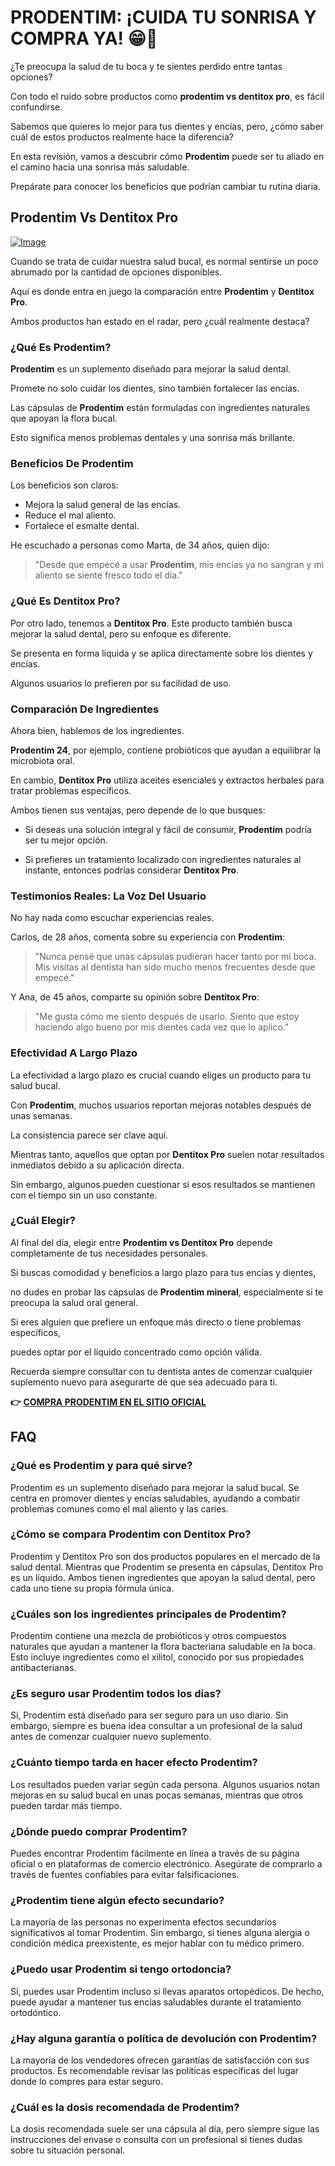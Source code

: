 # PRODENTIM: ¡CUIDA TU SONRISA Y COMPRA YA! 😁🦷

¿Te preocupa la salud de tu boca y te sientes perdido entre tantas opciones? 

Con todo el ruido sobre productos como **prodentim vs dentitox pro**, es fácil confundirse. 

Sabemos que quieres lo mejor para tus dientes y encías, pero, ¿cómo saber cuál de estos productos realmente hace la diferencia? 

En esta revisión, vamos a descubrir cómo **Prodentim** puede ser tu aliado en el camino hacia una sonrisa más saludable. 

Prepárate para conocer los beneficios que podrían cambiar tu rutina diaria.

## Prodentim Vs Dentitox Pro

[![Image](https://prodentim-shop.com/assets/images/prodentim-1120-853-px-37-764x582.webp)](https://gchaffi.com/1K1f7L94)

Cuando se trata de cuidar nuestra salud bucal, es normal sentirse un poco abrumado por la cantidad de opciones disponibles. 

Aquí es donde entra en juego la comparación entre **Prodentim** y **Dentitox Pro**. 

Ambos productos han estado en el radar, pero ¿cuál realmente destaca?

### ¿Qué Es Prodentim?

**Prodentim** es un suplemento diseñado para mejorar la salud dental. 

Promete no solo cuidar los dientes, sino también fortalecer las encías.

Las cápsulas de **Prodentim** están formuladas con ingredientes naturales que apoyan la flora bucal.

Esto significa menos problemas dentales y una sonrisa más brillante.

### Beneficios De Prodentim

Los beneficios son claros:

- Mejora la salud general de las encías.
- Reduce el mal aliento.
- Fortalece el esmalte dental.
  
He escuchado a personas como Marta, de 34 años, quien dijo:

> "Desde que empecé a usar **Prodentim**, mis encías ya no sangran y mi aliento se siente fresco todo el día."

### ¿Qué Es Dentitox Pro?

Por otro lado, tenemos a **Dentitox Pro**. Este producto también busca mejorar la salud dental, pero su enfoque es diferente.

Se presenta en forma líquida y se aplica directamente sobre los dientes y encías.

Algunos usuarios lo prefieren por su facilidad de uso.

### Comparación De Ingredientes

Ahora bien, hablemos de los ingredientes. 

**Prodentim 24**, por ejemplo, contiene probióticos que ayudan a equilibrar la microbiota oral. 

En cambio, **Dentitox Pro** utiliza aceites esenciales y extractos herbales para tratar problemas específicos.

Ambos tienen sus ventajas, pero depende de lo que busques:

- Si deseas una solución integral y fácil de consumir, **Prodentim** podría ser tu mejor opción.
  
- Si prefieres un tratamiento localizado con ingredientes naturales al instante, entonces podrías considerar **Dentitox Pro**.

### Testimonios Reales: La Voz Del Usuario

No hay nada como escuchar experiencias reales. 

Carlos, de 28 años, comenta sobre su experiencia con **Prodentim**:

> "Nunca pensé que unas cápsulas pudieran hacer tanto por mi boca. Mis visitas al dentista han sido mucho menos frecuentes desde que empecé."

Y Ana, de 45 años, comparte su opinión sobre **Dentitox Pro**:

> "Me gusta cómo me siento después de usarlo. Siento que estoy haciendo algo bueno por mis dientes cada vez que lo aplico."

### Efectividad A Largo Plazo

La efectividad a largo plazo es crucial cuando eliges un producto para tu salud bucal. 

Con **Prodentim**, muchos usuarios reportan mejoras notables después de unas semanas.

La consistencia parece ser clave aquí.

Mientras tanto, aquellos que optan por **Dentitox Pro** suelen notar resultados inmediatos debido a su aplicación directa.

Sin embargo, algunos pueden cuestionar si esos resultados se mantienen con el tiempo sin un uso constante.

### ¿Cuál Elegir?

Al final del día, elegir entre **Prodentim vs Dentitox Pro** depende completamente de tus necesidades personales. 

Si buscas comodidad y beneficios a largo plazo para tus encías y dientes,

no dudes en probar las cápsulas de **Prodentim mineral**, especialmente si te preocupa la salud oral general.

Si eres alguien que prefiere un enfoque más directo o tiene problemas específicos,

puedes optar por el líquido concentrado como opción válida.

Recuerda siempre consultar con tu dentista antes de comenzar cualquier suplemento nuevo para asegurarte de que sea adecuado para ti.



**👉 [COMPRA PRODENTIM EN EL SITIO OFICIAL](https://gchaffi.com/1K1f7L94)**

## FAQ

### ¿Qué es Prodentim y para qué sirve?
Prodentim es un suplemento diseñado para mejorar la salud bucal. Se centra en promover dientes y encías saludables, ayudando a combatir problemas comunes como el mal aliento y las caries.

### ¿Cómo se compara Prodentim con Dentitox Pro?
Prodentim y Dentitox Pro son dos productos populares en el mercado de la salud dental. Mientras que Prodentim se presenta en cápsulas, Dentitox Pro es un líquido. Ambos tienen ingredientes que apoyan la salud dental, pero cada uno tiene su propia fórmula única.

### ¿Cuáles son los ingredientes principales de Prodentim?
Prodentim contiene una mezcla de probióticos y otros compuestos naturales que ayudan a mantener la flora bacteriana saludable en la boca. Esto incluye ingredientes como el xilitol, conocido por sus propiedades antibacterianas.

### ¿Es seguro usar Prodentim todos los días?
Sí, Prodentim está diseñado para ser seguro para un uso diario. Sin embargo, siempre es buena idea consultar a un profesional de la salud antes de comenzar cualquier nuevo suplemento.

### ¿Cuánto tiempo tarda en hacer efecto Prodentim?
Los resultados pueden variar según cada persona. Algunos usuarios notan mejoras en su salud bucal en unas pocas semanas, mientras que otros pueden tardar más tiempo.

### ¿Dónde puedo comprar Prodentim?
Puedes encontrar Prodentim fácilmente en línea a través de su página oficial o en plataformas de comercio electrónico. Asegúrate de comprarlo a través de fuentes confiables para evitar falsificaciones.

### ¿Prodentim tiene algún efecto secundario?
La mayoría de las personas no experimenta efectos secundarios significativos al tomar Prodentim. Sin embargo, si tienes alguna alergia o condición médica preexistente, es mejor hablar con tu médico primero.

### ¿Puedo usar Prodentim si tengo ortodoncia?
Sí, puedes usar Prodentim incluso si llevas aparatos ortopédicos. De hecho, puede ayudar a mantener tus encías saludables durante el tratamiento ortodóntico.

### ¿Hay alguna garantía o política de devolución con Prodentim?
La mayoría de los vendedores ofrecen garantías de satisfacción con sus productos. Es recomendable revisar las políticas específicas del lugar donde lo compres para estar seguro.

### ¿Cuál es la dosis recomendada de Prodentim?
La dosis recomendada suele ser una cápsula al día, pero siempre sigue las instrucciones del envase o consulta con un profesional si tienes dudas sobre tu situación personal.
